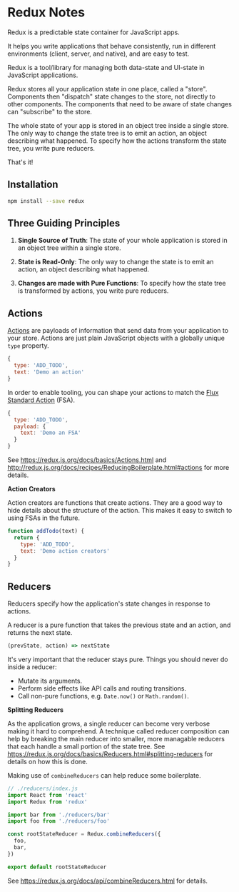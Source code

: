 # Redux Notes

Redux is a predictable state container for JavaScript apps.

It helps you write applications that behave consistently, run in different
environments (client, server, and native), and are easy to test.

Redux is a tool/library for managing both data-state and UI-state in 
JavaScript applications.

Redux stores all your application state in one place, called a "store".
Components then "dispatch" state changes to the store, not directly to other
components.  The components that need to be aware of state changes can
"subscribe" to the store.

The whole state of your app is stored in an object tree inside a single store.
The only way to change the state tree is to emit an action, an object
describing what happened.  To specify how the actions transform the state
tree, you write pure reducers.

That's it!


## Installation

```sh
npm install --save redux
```


## Three Guiding Principles

1) **Single Source of Truth**: The state of your whole application is stored in
   an object tree within a single store.

2) **State is Read-Only**: The only way to change the state is to emit an action,
   an object describing what happened.

3) **Changes are made with Pure Functions**: To specify how the state tree is
   transformed by actions, you write pure reducers.


## Actions

[Actions][action] are payloads of information that send data from your
application to your store.  Actions are just plain JavaScript objects with a
globally unique `type` property.

```js
{
  type: 'ADD_TODO',
  text: 'Demo an action'
}
```

In order to enable tooling, you can shape your actions to match the [Flux
Standard Action][fsa] (FSA).

```js
{
  type: 'ADD_TODO',
  payload: {
    text: 'Demo an FSA'
  }
}
```

See https://redux.js.org/docs/basics/Actions.html and
http://redux.js.org/docs/recipes/ReducingBoilerplate.html#actions for more
details.

**Action Creators**

Action creators are functions that create actions.  They are a good way to
hide details about the structure of the action.  This makes it easy to switch
to using FSAs in the future.

```js
function addTodo(text) {
  return {
    type: 'ADD_TODO',
    text: 'Demo action creators'
  }
}
```


## Reducers

Reducers specify how the application's state changes in response to actions.

A reducer is a pure function that takes the previous state and an action, and
returns the next state.

```js
(prevState, action) => nextState
```

It's very important that the reducer stays pure.  Things you should never do
inside a reducer:

* Mutate its arguments.
* Perform side effects like API calls and routing transitions.
* Call non-pure functions, e.g. `Date.now()` or `Math.random()`.

**Splitting Reducers**

As the application grows, a single reducer can become very verbose making it
hard to comprehend.  A technique called reducer composition can help by
breaking the main reducer into smaller, more managable reducers that each
handle a small portion of the state tree.  See
https://redux.js.org/docs/basics/Reducers.html#splitting-reducers for details
on how this is done.

Making use of `combineReducers` can help reduce some boilerplate.

```js
// ./reducers/index.js
import React from 'react'
import Redux from 'redux'

import bar from './reducers/bar'
import foo from './reducers/foo'

const rootStateReducer = Redux.combineReducers({
  foo,
  bar,
})

export default rootStateReducer
```

See https://redux.js.org/docs/api/combineReducers.html for details.



[action]: https://redux.js.org/docs/Glossary.html#action
[fsa]: https://github.com/acdlite/flux-standard-action

